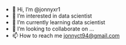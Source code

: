 - 👋 Hi, I’m @jonnyxr1
- 👀 I’m interested in data scientist
- 🌱 I’m currently learning data scientist
- 💞️ I’m looking to collaborate on ...
- 📫 How to reach me jonnyct94@gmail.com

<!---
jonnyxr1/jonnyxr1 is a ✨ special ✨ repository because its `README.md` (this file) appears on your GitHub profile.
You can click the Preview link to take a look at your changes.
--->
